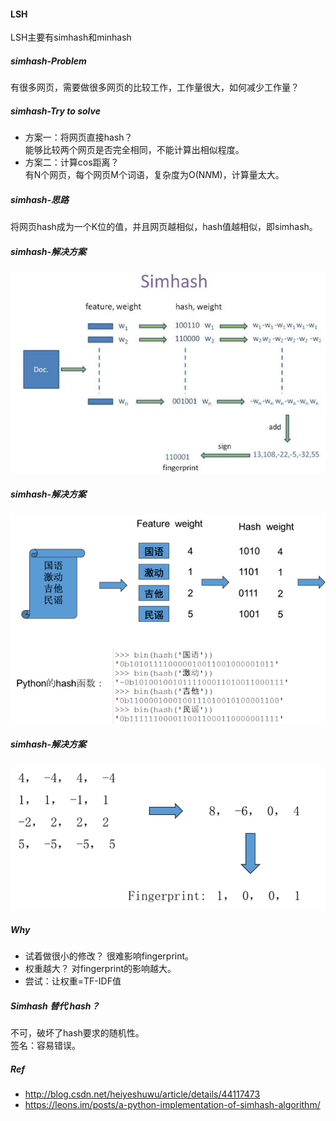 
#### LSH
LSH主要有simhash和minhash

##### simhash-Problem
有很多网页，需要做很多网页的比较工作，工作量很大，如何减少工作量？

##### simhash-Try to solve
* 方案一：将网页直接hash？<br>
    能够比较两个网页是否完全相同，不能计算出相似程度。
* 方案二：计算cos距离？<br>
    有N个网页，每个网页M个词语，复杂度为O(N*N*M)，计算量太大。

##### simhash-思路
将网页hash成为一个K位的值，并且网页越相似，hash值越相似，即simhash。

##### simhash-解决方案
![Local Image](../gitbook/images/LSH/1.png)

##### simhash-解决方案
![Local Image](../gitbook/images/LSH/2.png)

##### simhash-解决方案
![Local Image](../gitbook/images/LSH/3.png)

##### Why
* 试着做很小的修改？     很难影响fingerprint。
* 权重越大？       对fingerprint的影响越大。
* 尝试：让权重=TF-IDF值

##### Simhash 替代 hash？
不可，破坏了hash要求的随机性。<br>
签名：容易错误。

##### Ref<br>
* http://blog.csdn.net/heiyeshuwu/article/details/44117473
* https://leons.im/posts/a-python-implementation-of-simhash-algorithm/


